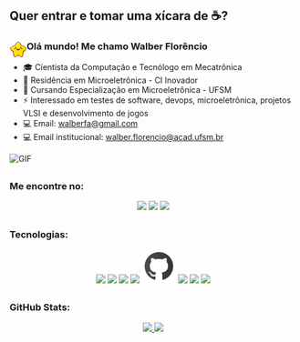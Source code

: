 ## Quer entrar e tomar uma xícara de :coffee:?

### Olá mundo! Me chamo Walber Florêncio <img align="left" src="https://github.com/AlefMends/alefmends/blob/main/star.gif" alt="Bat" width="30">


- 🎓 Cientista da Computação e Tecnólogo em Mecatrônica
- 🔭 Residência em Microeletrônica - CI Inovador
- 🌱 Cursando Especialização em Microeletrônica - UFSM
- ⚡ Interessado em testes de software, devops, microeletrônica, projetos VLSI e desenvolvimento de jogos
- 💻 Email: walberfa@gmail.com
- 💻 Email institucional: walber.florencio@acad.ufsm.br

<img align="center" alt="GIF" img height="200em" src="https://media.giphy.com/media/836HiJc7pgzy8iNXCn/giphy.gif" />

##

### Me encontre no:
<div align="center">
  
  <a href="https://www.instagram.com/walber.florencio/"><img src="https://img.shields.io/badge/Instagram-E4405F?style=for-the-badge&logo=instagram&logoColor=white"></a>
  <a href="https://www.linkedin.com/in/walber-florencio/"><img src="https://img.shields.io/badge/LinkedIn-0077B5?style=for-the-badge&logo=linkedin&logoColor=white"/></a>
  <a href = "mailto:walberfa@gmail.com"><img src="https://img.shields.io/badge/-Gmail-%23333?style=for-the-badge&logo=gmail&logoColor=white" target="_blank">
</a>

</div>

##

### Tecnologias:

<div align="center">
    <img height="60em" src="https://cdn.jsdelivr.net/gh/devicons/devicon/icons/python/python-original.svg" />       <img height="50em" src="https://cdn.jsdelivr.net/gh/devicons/devicon/icons/pycharm/pycharm-original.svg" />   <img height="60em" src="https://cdn.jsdelivr.net/gh/devicons/devicon@latest/icons/azuredevops/azuredevops-original.svg" />     <img height="50em" src="https://cdn.jsdelivr.net/gh/devicons/devicon/icons/git/git-original.svg" /> <img width="60" src="https://github.com/AlefMends/alefmends/blob/main/icon-github.svg" />  <img height="50cm" src="https://cdn.jsdelivr.net/gh/devicons/devicon@latest/icons/githubactions/githubactions-original.svg" />   <img width="60" src="https://cdn.jsdelivr.net/gh/devicons/devicon@latest/icons/vscode/vscode-original.svg" /> <img height="65cm" src="https://github.com/user-attachments/assets/67b75b7b-f29d-48c3-9f8f-f476c5bce5ce" />
          
          
 </div>         
                    

##

### GitHub Stats:

<div align="center">
  <a href="https://github.com/walberfa">
  <img height="180em" src="https://github-readme-stats.vercel.app/api?username=walberfa&show_icons=true&theme=dracula&include_all_commits=true&count_private=true"/>
  <img height="180em" src="https://github-readme-stats.vercel.app/api/top-langs/?username=walberfa&layout=compact&langs_count=8&theme=dracula"/>
</div>


<!--
**walberfa/walberfa** is a ✨ _special_ ✨ repository because its `README.md` (this file) appears on your GitHub profile.

Here are some ideas to get you started:

- 🔭 I’m currently working on ...
- 🌱 I’m currently learning ...
- 👯 I’m looking to collaborate on ...
- 🤔 I’m looking for help with ...
- 💬 Ask me about ...
- 📫 How to reach me: ...
- 😄 Pronouns: ...
- ⚡ Fun fact: ...
-->

